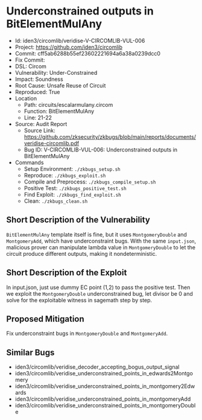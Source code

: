 # Underconstrained outputs in BitElementMulAny

* Id: iden3/circomlib/veridise-V-CIRCOMLIB-VUL-006
* Project: https://github.com/iden3/circomlib
* Commit: cff5ab6288b55ef23602221694a6a38a0239dcc0
* Fix Commit: 
* DSL: Circom
* Vulnerability: Under-Constrained
* Impact: Soundness
* Root Cause: Unsafe Reuse of Circuit
* Reproduced: True
* Location
  - Path: circuits/escalarmulany.circom
  - Function: BitElementMulAny
  - Line: 21-22
* Source: Audit Report
  - Source Link: https://github.com/zksecurity/zkbugs/blob/main/reports/documents/veridise-circomlib.pdf
  - Bug ID: V-CIRCOMLIB-VUL-006: Underconstrained outputs in BitElementMulAny
* Commands
  - Setup Environment: `./zkbugs_setup.sh`
  - Reproduce: `./zkbugs_exploit.sh`
  - Compile and Preprocess: `./zkbugs_compile_setup.sh`
  - Positive Test: `./zkbugs_positive_test.sh`
  - Find Exploit: `./zkbugs_find_exploit.sh`
  - Clean: `./zkbugs_clean.sh`

## Short Description of the Vulnerability

`BitElementMulAny` template itself is fine, but it uses `MontgomeryDouble` and `MontgomeryAdd`, which have underconstraint bugs. With the same `input.json`, malicious prover can manipulate lambda value in `MontgomeryDouble` to let the circuit produce different outputs, making it nondeterministic.

## Short Description of the Exploit

In input.json, just use dummy EC point (1,2) to pass the positive test. Then we exploit the `MontgomeryDouble` underconstrained bug, let divisor be 0 and solve for the exploitable witness in sagemath step by step.

## Proposed Mitigation

Fix underconstraint bugs in `MontgomeryDouble` and `MontgomeryAdd`.

## Similar Bugs

* iden3/circomlib/veridise_decoder_accepting_bogus_output_signal
* iden3/circomlib/veridise_underconstrained_points_in_edwards2Montgomery
* iden3/circomlib/veridise_underconstrained_points_in_montgomery2Edwards
* iden3/circomlib/veridise_underconstrained_points_in_montgomeryAdd
* iden3/circomlib/veridise_underconstrained_points_in_montgomeryDouble
